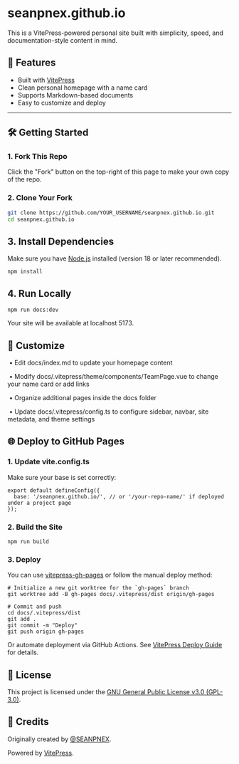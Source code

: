 

# seanpnex.github.io

This is a VitePress-powered personal site built with simplicity, speed, and documentation-style content in mind.

## 🚀 Features

- Built with [VitePress](https://vitepress.dev)
- Clean personal homepage with a name card
- Supports Markdown-based documents
- Easy to customize and deploy

---

## 🛠️ Getting Started

### 1. Fork This Repo

Click the "Fork" button on the top-right of this page to make your own copy of the repo.

### 2. Clone Your Fork

```bash
git clone https://github.com/YOUR_USERNAME/seanpnex.github.io.git
cd seanpnex.github.io
```

## **3. Install Dependencies**

Make sure you have [Node.js](https://nodejs.org/) installed (version 18 or later recommended).

```
npm install
```

## **4. Run Locally**

```
npm run docs:dev
```

Your site will be available at localhost 5173.

## **🧪 Customize**

​	•	Edit docs/index.md to update your homepage content

​	•	Modify docs/.vitepress/theme/components/TeamPage.vue to change your name card or add links

​	•	Organize additional pages inside the docs folder

​	•	Update docs/.vitepress/config.ts to configure sidebar, navbar, site metadata, and theme settings

## **🌐 Deploy to GitHub Pages**

### **1. Update vite.config.ts**

Make sure your base is set correctly:

```
export default defineConfig({
  base: '/seanpnex.github.io/', // or '/your-repo-name/' if deployed under a project page
});
```

### **2. Build the Site**

```
npm run build
```

### **3. Deploy**

You can use [vitepress-gh-pages](https://vitepress.dev/guide/deploy#github-pages) or follow the manual deploy method:

```
# Initialize a new git worktree for the `gh-pages` branch
git worktree add -B gh-pages docs/.vitepress/dist origin/gh-pages

# Commit and push
cd docs/.vitepress/dist
git add .
git commit -m "Deploy"
git push origin gh-pages
```

Or automate deployment via GitHub Actions. See [VitePress Deploy Guide](https://vitepress.dev/guide/deploy#github-pages) for details.

## **📄 License**

This project is licensed under the [GNU General Public License v3.0 (GPL-3.0)](https://www.gnu.org/licenses/gpl-3.0).

## **🙌 Credits**

Originally created by [@SEANPNEX](https://github.com/SEANPNEX).

Powered by [VitePress](https://vitepress.dev).


